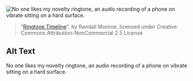 ![No one likes my novelty ringtone, an audio recording of a phone on vibrate sitting on a hard surface.](https://imgs.xkcd.com/comics/ringtone_timeline.png)
> "[Ringtone Timeline](https://xkcd.com/2272/)", by Randall Munroe, licensed under Creative Commons Attribution-NonCommercial 2.5 License

## Alt Text
No one likes my novelty ringtone, an audio recording of a phone on vibrate sitting on a hard surface.

